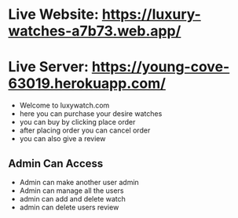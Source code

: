 # Live Website: https://luxury-watches-a7b73.web.app/
# Live Server: https://young-cove-63019.herokuapp.com/
* Welcome to luxywatch.com
* here you can purchase your desire watches
* you can buy by clicking place order
* after placing order you can cancel order 
* you can also give a review
## Admin Can Access
* Admin can make another user admin
* Admin can manage all the users
* admin can add and delete watch
* admin can delete users review
